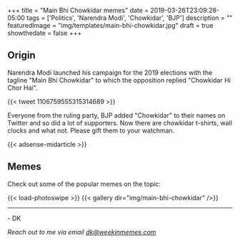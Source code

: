 +++
title = "Main Bhi Chowkidar memes"
date = 2019-03-26T23:09:28-05:00
tags = ['Politics', 'Narendra Modi', 'Chowkidar', 'BJP']
description = ""
featuredImage = "img/templates/main-bhi-chowkidar.jpg"
draft = true
showthedate = false
+++

## Origin
Narendra Modi launched his campaign for the 2019 elections with the tagline "Main Bhi Chowkidar" to which the opposition replied "Chowkidar Hi Chor Hai".
<!--more-->

{{< tweet 1106759555315314689 >}}

Everyone from the ruling party, BJP added "Chowkidar" to their names on Twitter and so did a lot of supporters. Now there are chowkidar t-shirts, wall clocks and what not. Please gift them to your watchman.

{{< adsense-midarticle >}}

## Memes

Check out some of the popular memes on the topic:

{{< load-photoswipe >}}
{{< gallery dir="img/main-bhi-chowkidar" />}}


---
\- DK

*Reach out to me via email dk@weekinmemes.com*